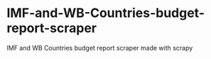 # IMF-and-WB-Countries-budget-report-scraper
IMF and WB Countries budget report scraper made with scrapy
